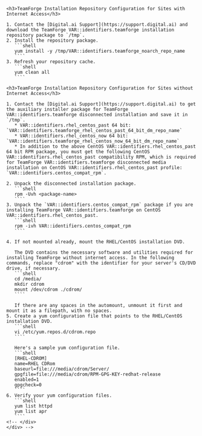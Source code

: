 <!-- <button type="button" class="btn btn-primary btn-xs" data-toggle="collapse" href="#installRepoConfigUpgrade" aria-expanded="true" aria-controls="installRepoConfigUpgrade">Configure the TeamForge installation repository.</button>
	<div class="collapse in" id="installRepoConfigUpgrade" markdown="1">
	<div class="well well-lg" markdown="1"> -->
	<h3>TeamForge Installation Repository Configuration for Sites with Internet Access</h3>

	1. Contact the [Digital.ai Support](https://support.digital.ai) and download the TeamForge VAR::identifiers.teamforge installation repository package to `/tmp`.
	2. Install the repository package.
	   ```shell
	   yum install -y /tmp/VAR::identifiers.teamforge_noarch_repo_name
	   ````
	3. Refresh your repository cache.
	   ```shell
	   yum clean all
	   ````

	<h3>TeamForge Installation Repository Configuration for Sites without Internet Access</h3>

	1. Contact the [Digital.ai Support](https://support.digital.ai) to get the auxiliary installer package for TeamForge VAR::identifiers.teamforge disconnected installation and save it in `/tmp`.
	   * VAR::identifiers.rhel_centos_past 64 bit: `VAR::identifiers.teamforge_rhel_centos_past_64_bit_dm_repo_name`
	   * VAR::identifiers.rhel_centos_now 64 bit: `VAR::identifiers.teamforge_rhel_centos_now_64_bit_dm_repo_name`
	   * In addition to the above CentOS VAR::identifiers.rhel_centos_past 64 bit RPM package, you must get the following CentOS VAR::identifiers.rhel_centos_past compatibility RPM, which is required for TeamForge VAR::identifiers.teamforge disconnected media installation on CentOS VAR::identifiers.rhel_centos_past profile: `VAR::identifiers.centos_compat_rpm`.

	2. Unpack the disconnected installation package.
	   ```shell
	   rpm -Uvh <package-name>
	   ````
	3. Unpack the `VAR::identifiers.centos_compat_rpm` package if you are installing TeamForge VAR::identifiers.teamforge on CentOS VAR::identifiers.rhel_centos_past.
	   ```shell
	   rpm -ivh VAR::identifiers.centos_compat_rpm
	   ````
<!-- 1. If you are installing TeamForge VAR::identifiers.teamforge on VAR::identifiers.rhel_centos_past, contact the [Digital.ai Support](https://support.digital.ai) to get the `python-modules-sources-el7.zip` file and unzip it to `/opt/collabnet/teamforge/service/reviewboard/resources/SOURCES/python-modules-sources`. -->
   <!-- https://forge.collab.net/sf/go/artf318790 -->
   <!-- https://forge.collab.net/sf/go/artf392772 -->
   <!-- ```shell
   unzip python-modules-sources-el7.zip -d /opt/collabnet/teamforge/service/reviewboard/resources/SOURCES/python-modules-sources
   ````
   If you are installing TeamForge VAR::identifiers.teamforge on VAR::identifiers.rhel_centos_now, contact the [Digital.ai Support](https://support.digital.ai) to get the `python-modules-sources-el8.zip` file and unzip it to `/opt/collabnet/teamforge/service/reviewboard/resources/SOURCES/python-modules-sources`. -->
   <!-- https://forge.collab.net/sf/go/artf318790 -->
   <!-- https://forge.collab.net/sf/go/artf392772 -->
<!-- ```shell
unzip python-modules-sources-el8.zip -d /opt/collabnet/teamforge/service/reviewboard/resources/SOURCES/python-modules-sources
```` -->
	4. If not mounted already, mount the RHEL/CentOS installation DVD.

	   The DVD contains the necessary software and utilities required for installing TeamForge without internet access. In the following commands, replace "cdrom" with the identifier for your server's CD/DVD drive, if necessary.
	   ```shell
	   cd /media/
	   mkdir cdrom
	   mount /dev/cdrom ./cdrom/
	   ````

	   If there are any spaces in the automount, unmount it first and mount it as a filepath, with no spaces.
	5. Create a yum configuration file that points to the RHEL/CentOS installation DVD.
	   ```shell
	   vi /etc/yum.repos.d/cdrom.repo
	   ````

	   Here's a sample yum configuration file.
	   ```shell
	   [RHEL-CDROM]
	   name=RHEL CDRom 			
	   baseurl=file:///media/cdrom/Server/
	   gpgfile=file:///media/cdrom/RPM-GPG-KEY-redhat-release 
	   enabled=1
	   gpgcheck=0
	   ````
	6. Verify your yum configuration files.
	   ```shell
	   yum list httpd
	   yum list apr
	   ````
	<!-- </div>
	</div> -->